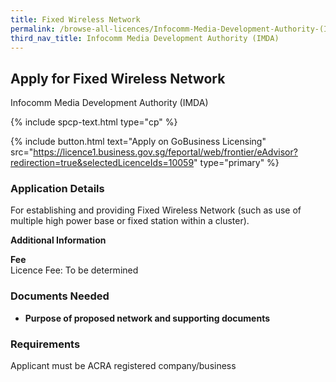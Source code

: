 ```yaml
---
title: Fixed Wireless Network
permalink: /browse-all-licences/Infocomm-Media-Development-Authority-(IMDA)/Fixed-Wireless-Network
third_nav_title: Infocomm Media Development Authority (IMDA)
---
```


## Apply for Fixed Wireless Network

Infocomm Media Development Authority (IMDA)

{% include spcp-text.html type="cp" %}

{% include button.html text="Apply on GoBusiness Licensing" src="https://licence1.business.gov.sg/feportal/web/frontier/eAdvisor?redirection=true&selectedLicenceIds=10059" type="primary" %}

<H3>Application Details</H3>

<p>For establishing and providing Fixed Wireless Network (such as use of multiple high power base or fixed station within a cluster).</p>

<strong>Additional Information</strong>

<p><strong>Fee</strong><br />Licence Fee: To be determined</p>

<H3>Documents Needed</H3>

<ul>
 <li><strong>Purpose of proposed network and supporting documents</strong></li>
 </ul>

<H3>Requirements</H3>

Applicant must be ACRA registered company/business

